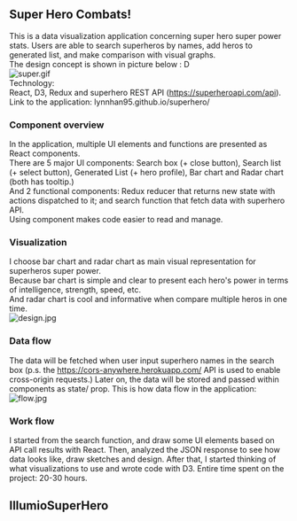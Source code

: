 
## Super Hero Combats!
This is a data visualization application concerning super hero super power stats. Users are able to search superheros by names, add heros to generated list, and make comparison with visual graphs. <br />
The design concept is shown in picture below : D <br />
![super.gif](https://i.loli.net/2019/12/12/8y2lbQi3sOk9tTa.gif) <br />
Technology: <br />
React, D3, Redux and superhero REST API (https://superheroapi.com/api). 
Link to the application: lynnhan95.github.io/superhero/

### Component overview

In the application, multiple UI elements and functions are presented as React components. <br />
There are 5 major UI components: Search box (+ close button), Search list (+ select button), Generated List (+ hero profile), Bar chart and Radar chart (both has tooltip.) <br />
And 2 functional components: Redux reducer that returns new state with actions dispatched to it; and search function that fetch data with superhero API. <br />
Using component makes code easier to read and manage.


### Visualization

I choose bar chart and radar chart as main visual representation for superheros super power. <br />
Because bar chart is simple and clear to present each hero's power in terms of intelligence, strength, speed, etc.<br />
And radar chart is cool and informative when compare multiple heros in one time. <br />
![design.jpg](https://i.loli.net/2019/12/12/9HAcNFT8PREI6w7.jpg)

### Data flow

The data will be fetched when user input superhero names in the search box (p.s. the https://cors-anywhere.herokuapp.com/ API is used to enable cross-origin requests.) Later on, the data will be stored and passed within components as state/ prop. This is how data flow in the application: <br />
![flow.jpg](https://i.loli.net/2019/12/12/E9dfI6Yz1csPRMj.jpg)

### Work flow
I started from the search function, and draw some UI elements based on API call results with React. Then, analyzed the JSON response to see how data looks like, draw sketches and design. After that, I started thinking of what visualizations to use and wrote code with D3. Entire time spent on the project: 20-30 hours.

## IllumioSuperHero
